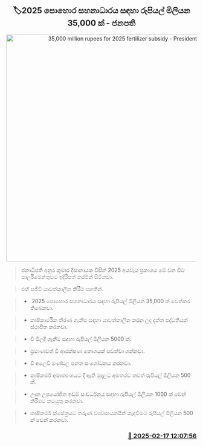 <p align='center'><b><h2 align='center' title='35,000 million rupees for 2025 fertilizer subsidy - President'>🏷2025 පොහොර සහනාධාර​ය සඳහා රුපියල් මිලියන 35,000 ක් - ජනපති</h2></b></p>
<p align='center'><img src='https://helakuru.sgp1.cdn.digitaloceanspaces.com/esana/images/lib/budget-2025-new-live.jpg' width='600' alt='35,000 million rupees for 2025 fertilizer subsidy - President'></p>

> ජනාධිපති අනුර කුමාර දිසානායක විසින් 2025 අයවැය ප්‍රකාශය මේ වන විට පාර්ලිමේන්තුවට ඉදිරිපත් කරමින් සිටිනවා.

> එහි සජීවී යාවත්කාලීන කිරීම් පහතින්.

> *  2025 පොහොර සහනාධාර​ය සඳහා රුපියල් මිලියන 35,000 ක් වෙන්කර තිබෙනවා.

> * කෘෂිකාර්මික තීරණ ගැනීම​ සඳහා යාවත්කාලීන කරන ලද දත්ත පද්ධතියක් ස්ථාපිත කරනවා.

> * වී මිලදී ගැනීම සඳහා රුපියල් මිලියන 5000 ක්.

> * ප්‍රමාණවත් වී ආරක්ෂණ තොගයක් පවත්වා ගන්නවා.

> * වී අලෙවි මණ්ඩල පනත සංශෝධනය කරනවා.

> * කෘෂිකර්ම අමාත්‍යංශයට දී ඇති මුදලට අමතරව තවත් රුපියල් මිලියන 500 ක්.

> * ඌන උපයෝජිත ඉඩම් සංවර්ධනය සඳහා රුපියල් මිලියන 1000 ක් වෙන් කිරීමට කටයුතු කරනවා.

> * කෘෂිකර්ම ක්ෂේත්‍රයට තරුණ ව්‍යවසායකයින් කැඳවීමට රුපියල් මිලියන 500 ක් වෙන් කරනවා.



<h3 align='right'><a href='https://www.helakuru.lk/esana/p/107524/'>📅 2025-02-17 12:07:56</a></h3>
